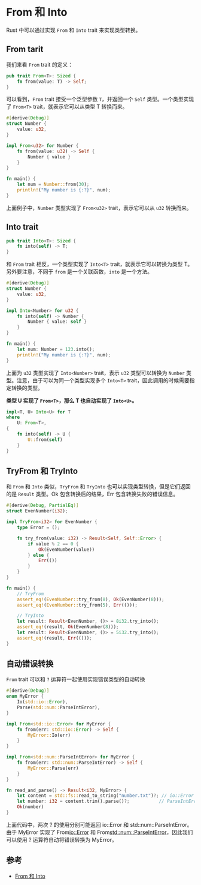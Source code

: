 # From 和 Into

Rust 中可以通过实现 `From` 和 `Into` trait 来实现类型转换。

## From tarit

我们来看 `From` trait 的定义：

```rust
pub trait From<T>: Sized {
    fn from(value: T) -> Self;
}
```

可以看到，`From` trait 接受一个泛型参数 `T`，并返回一个 `Self` 类型。一个类型实现了 `From<T>` trait，就表示它可以从类型 T 转换而来。

```rust
#[derive(Debug)]
struct Number {
    value: u32,
}

impl From<u32> for Number {
    fn from(value: u32) -> Self {
        Number { value }
    }
}

fn main() {
    let num = Number::from(30);
    println!("My number is {:?}", num);
}
```

上面例子中，`Number` 类型实现了 `From<u32>` trait，表示它可以从 `u32` 转换而来。

## Into trait

```rust
pub trait Into<T>: Sized {
    fn into(self) -> T;
}
```

和 `From` trait 相反，一个类型实现了 `Into<T>` trait，就表示它可以转换为类型 T。另外要注意，不同于 `from` 是一个关联函数，`into` 是一个方法。

```rust
#[derive(Debug)]
struct Number {
    value: u32,
}

impl Into<Number> for u32 {
    fn into(self) -> Number {
        Number { value: self }
    }
}

fn main() {
    let num: Number = 123.into();
    println!("My number is {:?}", num);
}
```

上面为 `u32` 类型实现了 `Into<Number>` trait，表示 `u32` 类型可以转换为 `Number` 类型。注意，由于可以为同一个类型实现多个 `Into<T>` trait，因此调用的时候需要指定转换的类型。

**类型 U 实现了 `From<T>`，那么 T 也自动实现了 `Into<U>`。**

```rust
impl<T, U> Into<U> for T
where
    U: From<T>,
{
    fn into(self) -> U {
        U::from(self)
    }
}
```

## TryFrom 和 TryInto

和 `From` 和 `Into` 类似，`TryFrom` 和 `TryInto` 也可以实现类型转换，但是它们返回的是 `Result` 类型。Ok 包含转换后的结果，Err 包含转换失败的错误信息。

```rust
#[derive(Debug, PartialEq)]
struct EvenNumber(i32);

impl TryFrom<i32> for EvenNumber {
    type Error = ();

    fn try_from(value: i32) -> Result<Self, Self::Error> {
        if value % 2 == 0 {
            Ok(EvenNumber(value))
        } else {
            Err(())
        }
    }
}

fn main() {
    // TryFrom
    assert_eq!(EvenNumber::try_from(8), Ok(EvenNumber(8)));
    assert_eq!(EvenNumber::try_from(5), Err(()));

    // TryInto
    let result: Result<EvenNumber, ()> = 8i32.try_into();
    assert_eq!(result, Ok(EvenNumber(8)));
    let result: Result<EvenNumber, ()> = 5i32.try_into();
    assert_eq!(result, Err(()));
}
```

## 自动错误转换

`From` trait 可以和 `?` 运算符一起使用实现错误类型的自动转换

```rust
#[derive(Debug)]
enum MyError {
    Io(std::io::Error),
    Parse(std::num::ParseIntError),
}

impl From<std::io::Error> for MyError {
    fn from(err: std::io::Error) -> Self {
        MyError::Io(err)
    }
}

impl From<std::num::ParseIntError> for MyError {
    fn from(err: std::num::ParseIntError) -> Self {
        MyError::Parse(err)
    }
}

fn read_and_parse() -> Result<i32, MyError> {
    let content = std::fs::read_to_string("number.txt")?; // io::Error → MyError
    let number: i32 = content.trim().parse()?;           // ParseIntError → MyError
    Ok(number)
}
```

上面代码中，两次 ? 的使用分别可能返回 io::Error 和 std::num::ParseIntError。由于 MyError 实现了 From<io::Error> 和 From<std::num::ParseIntError>，因此我们可以使用 ? 运算符自动将错误转换为 MyError。

## 参考

- [From 和 Into](https://rustwiki.org/zh-CN/rust-by-example/conversion/from_into.html)
